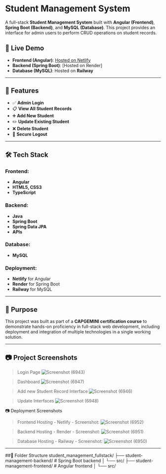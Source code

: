 # Student Management System

A full-stack **Student Management System** built with **Angular (Frontend)**, **Spring Boot (Backend)**, and **MySQL (Database)**. This project provides an interface for admin users to perform CRUD operations on student records.

## 🔗 Live Demo

- **Frontend (Angular)**: [Hosted on Netlify](https://wonderful-mermaid-d25886.netlify.app/login)  
- **Backend (Spring Boot)**: [Hosted on Render] 
- **Database (MySQL)**: Hosted on **Railway**

---

## 🚀 Features

- ✅ **Admin Login**
- 📋 **View All Student Records**
- ➕ **Add New Student**
- ✏️ **Update Existing Student**
- ❌ **Delete Student**
- 🔐 **Secure Logout**

---

## 🛠️ Tech Stack

### Frontend:
- **Angular**
- **HTML5, CSS3**
- **TypeScript**

### Backend:
- **Java**
- **Spring Boot**
- **Spring Data JPA**
- **APIs**

### Database:
- **MySQL**

### Deployment:
- **Netlify** for Angular
- **Render** for Spring Boot
- **Railway** for MySQL

---

## 🧠 Purpose

This project was built as part of a **CAPGEMINI certification course** to demonstrate hands-on proficiency in full-stack web development, including deployment and integration of multiple technologies in a single working solution.

---

## 📷 Project Screenshots

> Login Page
>![Screenshot (6943)](https://github.com/user-attachments/assets/b5ded1a9-560c-49ae-91bb-27aaa95303b1)

>Dashboard
>![Screenshot (6947)](https://github.com/user-attachments/assets/477e0380-6e9e-4a9e-a9cd-d011ec1ecef5)

>Add new Student Record Interface
>![Screenshot (6946)](https://github.com/user-attachments/assets/dda912a5-d00d-4b96-9f33-46cb5e066fbc)

>Update Interfaces
>![Screenshot (6948)](https://github.com/user-attachments/assets/19e3bfc0-1a94-4af4-8a1c-61e5e91185e5)

📷 Deployment Screenshots

>Frontend Hosting - Netlify - Screenshot:
>![Screenshot (6952)](https://github.com/user-attachments/assets/65d1d148-14d1-41f1-b4c1-7442f149ab19)

>Backend Hosting - Render - Screenshot:
>![Screenshot (6951)](https://github.com/user-attachments/assets/92ab1d12-275f-41bb-a5c3-d2b594468d04)

>Database Hosting - Railway - Screenshot:
>![Screenshot (6950)](https://github.com/user-attachments/assets/07059e00-2bfa-4ae2-abfc-334a8aafede5)



---

##📁 Folder Structure
student_management_fullstack/
├── student-management-backend/ # Spring Boot backend
│ └── src/
├── student-management-frontend/ # Angular frontend
│ └── src/
